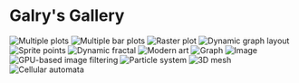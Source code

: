 Galry's Gallery
===============

![Multiple plots](https://raw.github.com/rossant/galry/master/images/img0.png)
![Multiple bar plots](https://raw.github.com/rossant/galry/master/images/img1.png)
![Raster plot](https://raw.github.com/rossant/galry/master/images/img2.png)
![Dynamic graph layout](https://raw.github.com/rossant/galry/master/images/img3.png)
![Sprite points](https://raw.github.com/rossant/galry/master/images/img4.png)
![Dynamic fractal](https://raw.github.com/rossant/galry/master/images/img5.png)
![Modern art](https://raw.github.com/rossant/galry/master/images/img6.png)
![Graph](https://raw.github.com/rossant/galry/master/images/img7.png)
![Image](https://raw.github.com/rossant/galry/master/images/img8.png)
![GPU-based image filtering](https://raw.github.com/rossant/galry/master/images/img9.png)
![Particle system](https://raw.github.com/rossant/galry/master/images/img10.png)
![3D mesh](https://raw.github.com/rossant/galry/master/images/img11.png)
![Cellular automata](https://raw.github.com/rossant/galry/master/images/img12.png)

